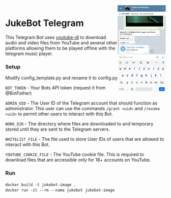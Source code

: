 <img src="preview.jpg" align="right" width="30%">

# JukeBot Telegram

This Telegram Bot uses [youtube-dl](https://youtube-dl.org/) to download audio and video files from YouTube and several other platforms allowing them to be played offline with the telegram music player.

### Setup

Modify config_template.py and rename it to config.py

`BOT_TOKEN` - Your Bots API token (request it from @BotFather)

`ADMIN_UID` - The User ID of the Telegram account that should function as administrator. This user can use the commands `/grant <uid>` and `/revoke <uid>` to permit other users to interact with this Bot.  

`WORK_DIR` - The directory where files are downloaded to and temporary stored until they are sent to the Telegram servers.  

`WHITELIST_FILE` - The file used to store User IDs of users that are allowed to interact with this Bot.  

`YOUTUBE_COOKIE_FILE` - The YouTube cookie file. This is required to download files that are accessible only for 18+ accounts on YouTube.


### Run
`docker build -t jukebot-image .`  
`docker run -it --rm --name jukebot jukebot-image`

